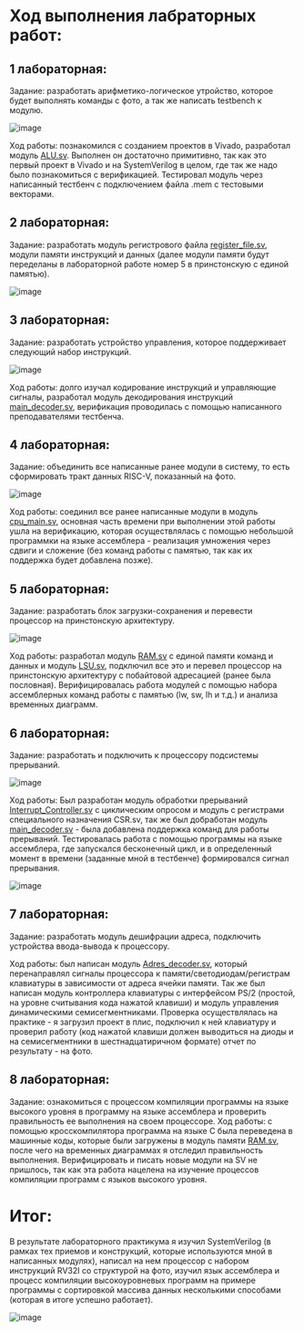 # Ход выполнения лабраторных работ:

## 1 лабораторная:
Задание: разработать арифметико-логическое утройство, которое будет выполнять команды с фото, а так же написать testbench к модулю.

![image](https://user-images.githubusercontent.com/116370315/212534549-533d5842-3597-4873-b766-5f0f88408222.png)

Ход работы: познакомился с созданием проектов в Vivado, разработал модуль [ALU.sv](ALU.sv). Выполнен он достаточно примитивно, так как это первый проект в Vivado и на SystemVerilog в целом, где так же надо было познакомиться с верификацией. Тестировал модуль через написанный тестбенч с подключением файла .mem с тестовыми векторами.

## 2 лабораторная:
Задание: разработать модуль регистрового файла [register_file.sv](register_file.sv), модули памяти инструкций и данных (далее модули памяти будут переделаны в лабораторной работе номер 5 в принстонскую с единой памятью). 

![image](https://user-images.githubusercontent.com/116370315/212534641-5ff5d836-a1ef-4590-880b-ee71a703e0aa.png)

## 3 лабораторная:
Задание: разработать устройство управления, которое поддерживает следующий набор инструкций. 

![image](https://user-images.githubusercontent.com/116370315/212534720-0083f4f6-aba0-4e1c-9050-1ed907fc9597.png)

Ход работы: долго изучал кодирование инструкций и управляющие сигналы, разработал модуль декодирования инструкций [main_decoder.sv](main_decoder.sv), верификация проводилась с помощью написанного преподавателями тестбенча.

## 4 лабораторная:
Задание: объединить все написанные ранее модули в систему, то есть сформировать тракт данных RISC-V, показанный на фото. 

![image](https://user-images.githubusercontent.com/116370315/212534796-8221b93f-7adb-477b-8381-ce48e74b592f.png)

Ход работы: соединил все ранее написанные модули в модуль [cpu_main.sv](cpu_main.sv), основная часть времени при выполнении этой работы ушла на верификацию, которая осуществлялась с помощью небольшой программки на языке ассемблера - реализация умножения через сдвиги и сложение (без команд работы с памятью, так как их поддержка будет добавлена позже).

## 5 лабораторная:
Задание: разработать блок загрузки-сохранения и перевести процессор на принстонскую архитектуру.

![image](https://user-images.githubusercontent.com/116370315/212535495-8ef5220a-4388-4e17-95a4-dc49a94152e3.png)

Ход работы: разработал модуль [RAM.sv](RAM.sv) с единой памяти команд и данных и модуль [LSU.sv](LSU.sv), подключил все это и перевел процессор на принстонскую архитектуру с побайтовой адресацией (ранее была пословная). Верифицировалась работа модулей с помощью набора ассемблерных команд работы с памятью (lw, sw, lh и т.д.) и анализа временных диаграмм.

## 6 лабораторная:
Задание: разработать и подключить к процессору подсистемы прерываний. 

![image](https://user-images.githubusercontent.com/116370315/212537011-fa40c95a-b738-42e8-a502-86c7c1abb454.png)

Ход работы: Был разработан модуль обработки прерываний [Interrupt_Controller.sv](Interrupt_Controller.sv) с циклическим опросом и модуль с регистрами специального назначения CSR.sv, так же был добработан модуль [main_decoder.sv](main_decoder.sv) - была добавлена поддержка команд для работы прерываний.
Тестировалась работа с помощью программы на языке ассемблера, где запускался бесконечный цикл, и в определенный момент в времени (заданные мной в тестбенче) формировался сигнал прерывания.

![image](https://user-images.githubusercontent.com/116370315/212537122-2f6e67bc-5a0b-4caa-8492-2703ed95193c.png)

## 7 лабораторная:
Задание: разработать модуль дешифрации адреса, подключить устройства ввода-вывода к процессору.

Ход работы: был написан модуль [Adres_decoder.sv](Adres_decoder.sv), который перенаправлял сигналы процессора к памяти/светодиодам/регистрам клавиатуры в зависимости от адреса ячейки памяти. Так же был написан модуль контроллера клавиатуры с интерфейсом PS/2 (простой,  на уровне считывания кода нажатой клавиши) и модуль управления динамическими семисегментниками.
Проверка осуществлялась на практике - я загрузил проект в плис, подключил к ней клавиатуру и проверил работу (код нажатой клавиши должен выводиться на диоды и на семисегментники в шестнадцатиричном формате) отчет по результату - на фото.

## 8 лабораторная:
Задание: ознакомиться с процессом компиляции программы на языке высокого уровня в программу на языке ассемблера и проверить правильность ее выполнения на своем процессоре. 
Ход работы: с помощью кросскомпилятора программа на языке С была переведена в машинные коды, которые были загружены в модуль памяти [RAM.sv](RAM.sv), после чего на временных диаграммах я отследил правильность выполнения. Верифицировать и писать новые модули на SV не пришлось, так как эта работа нацелена на изучение процессов компиляции программ с языков высокого уровня.

# Итог:
В результате лабораторного практикума я изучил SystemVerilog (в рамках тех приемов и конструкций, которые используются мной в написанных модулях), написал на нем процессор с набором инструкций RV32I со структурой на фото, изучил язык ассемблера и процесс компиляции высокоуровневых программ на примере программы с сортировкой массива данных несколькими способами (которая в итоге успешно работает).

![image](https://user-images.githubusercontent.com/116370315/212536698-8f3e629c-2ba1-402f-b45e-82f126f46c7c.png)
